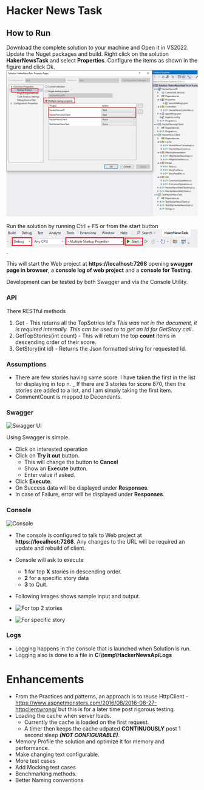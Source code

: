 # Hacker News Task

## How to Run

Download the complete solution to your machine and Open it in VS2022.
Update the Nuget packages and build.
Right click on the solution **HakerNewsTask** and select **Properties**.
Configure the items as shown in the figure and click Ok.
![Multiple startup project configuration](/Images/SolutionStartup.png)

Run the solution by running Ctrl + F5 or from the start button ![Run button](\Images\ProjectRun.png).

This will start the Web project at **https://localhost:7268** opening **swagger page in browser**, a **console log of web project** and a **console for Testing**.

Development can be tested by both Swagger and via the Console Utility.

### API

There RESTful methods

1. Get - This returns all the TopSotries Id's _This was not in the document, it is required internally. This can be used to to get an Id for GetStory call._.
1. GetTopStories(int count) - This will return the top **count** items in descending order of their score.
1. GetStory(int id) - Returns the Json formatted string for requested Id.

### Assumptions

- There are few stories having same score. I have taken the first in the list for displaying in top n.
  \_ If there are 3 stories for score 870, then the stories are added to a list, and I am simply taking the first item.
- CommentCount is mapped to Decendants.

### Swagger

![Swagger UI](https://github.com/ambarishvaidya/HakerRankTask/assets/132093368/4b5447f3-14d9-4a7e-8f24-7940c1687e9b)

Using Swagger is simple.

- Click on interested operation
- Click on **Try it out** button.
  - This will change the button to **Cancel**
  - Show an **Execute** button.
  - Enter value if asked.
- Click **Execute**.
- On Success data will be displayed under **Responses**.
- In case of Failure, error will be displayed under **Responses**.

### Console

![Console](https://github.com/ambarishvaidya/HakerRankTask/assets/132093368/657e7f09-dd4a-4710-b007-c43f33578470)

- The console is configured to talk to Web project at **https://localhost:7268**. Any changes to the URL will be required an update and rebuild of client.
- Console will ask to execute
  - **1** for top **X** stories in descending order.
  - **2** for a specific story data
  - **3** to Quit.
- Following images shows sample input and output.

- ![For top 2 stories](https://github.com/ambarishvaidya/HakerRankTask/assets/132093368/6aa69520-ff4f-4ac1-9240-118231124607)

- ![For specific story](https://github.com/ambarishvaidya/HakerRankTask/assets/132093368/dab7e7aa-7650-4ab5-8a1f-0cf7714645bd)

### Logs

- Logging happens in the console that is launched when Solution is run.
- Logging also is done to a file in **C:\temp\HackerNewsApiLogs**

# Enhancements

- From the Practices and patterns, an approach is to reuse HttpClient - https://www.aspnetmonsters.com/2016/08/2016-08-27-httpclientwrong/ but this is for a later time post rigorous testing.
- Loading the cache when server loads.
  - Currently the cache is loaded on the first request.
  - A timer then keeps the cache udpated **CONTINUOUSLY** post 1 second sleep **_(NOT CONFIGURABLE)_**.
- Memory Profile the solution and optimize it for memory and performance.
- Make changing text configurable.
- More test cases
- Add Mocking test cases
- Benchmarking methods.
- Better Naming conventions
